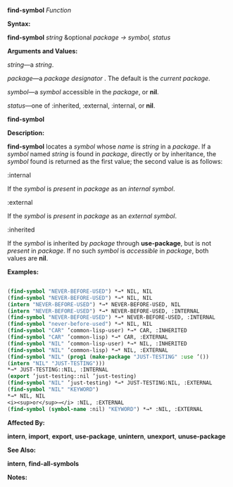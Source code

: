 **find-symbol** *Function* 



**Syntax:** 



**find-symbol** *string* &amp;optional *package → symbol, status* 



**Arguments and Values:** 



*string*—a *string*. 



*package*—a *package designator* . The default is the *current package*. 



*symbol*—a *symbol* accessible in the *package*, or **nil**. 



*status*—one of :inherited, :external, :internal, or **nil**. 







 



 



**find-symbol** 



**Description:** 



**find-symbol** locates a *symbol* whose *name* is *string* in a *package*. If a *symbol* named *string* is found in *package*, directly or by inheritance, the *symbol* found is returned as the first value; the second value is as follows: 



:internal 



If the *symbol* is *present* in *package* as an *internal symbol*. 



:external 



If the *symbol* is *present* in *package* as an *external symbol*. 



:inherited 



If the *symbol* is inherited by *package* through **use-package**, but is not *present* in *package*. If no such *symbol* is *accessible* in *package*, both values are **nil**. 



**Examples:**
```lisp
 
(find-symbol "NEVER-BEFORE-USED") *→* NIL, NIL 
(find-symbol "NEVER-BEFORE-USED") *→* NIL, NIL 
(intern "NEVER-BEFORE-USED") *→* NEVER-BEFORE-USED, NIL 
(intern "NEVER-BEFORE-USED") *→* NEVER-BEFORE-USED, :INTERNAL 
(find-symbol "NEVER-BEFORE-USED") *→* NEVER-BEFORE-USED, :INTERNAL 
(find-symbol "never-before-used") *→* NIL, NIL 
(find-symbol "CAR" ’common-lisp-user) *→* CAR, :INHERITED 
(find-symbol "CAR" ’common-lisp) *→* CAR, :EXTERNAL 
(find-symbol "NIL" ’common-lisp-user) *→* NIL, :INHERITED 
(find-symbol "NIL" ’common-lisp) *→* NIL, :EXTERNAL 
(find-symbol "NIL" (prog1 (make-package "JUST-TESTING" :use ’()) 
(intern "NIL" "JUST-TESTING"))) 
*→* JUST-TESTING::NIL, :INTERNAL 
(export ’just-testing::nil ’just-testing) 
(find-symbol "NIL" ’just-testing) *→* JUST-TESTING:NIL, :EXTERNAL 
(find-symbol "NIL" "KEYWORD") 
*→* NIL, NIL 
<i><sup>or</sup>→</i> :NIL, :EXTERNAL 
(find-symbol (symbol-name :nil) "KEYWORD") *→* :NIL, :EXTERNAL 

```
**Affected By:** 



**intern**, **import**, **export**, **use-package**, **unintern**, **unexport**, **unuse-package** 



**See Also:** 



**intern**, **find-all-symbols** 







 



 



**Notes:** 



